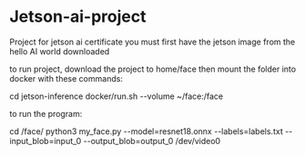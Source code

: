 # Jetson-ai-project
Project for jetson ai certificate
you must first have the jetson image from the hello AI world downloaded

to run project, download the project to home/face
then mount the folder into docker with these commands:

cd jetson-inference
docker/run.sh --volume ~/face:/face

to run the program:

cd /face/
python3 my_face.py --model=resnet18.onnx --labels=labels.txt --input_blob=input_0 --output_blob=output_0 /dev/video0
